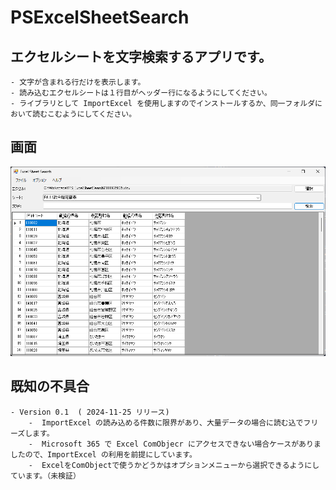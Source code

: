 # PSExcelSheetSearch

## エクセルシートを文字検索するアプリです。
	- 文字が含まれる行だけを表示します。
	- 読み込むエクセルシートは１行目がヘッダー行になるようにしてください。
	- ライブラリとして ImportExcel を使用しますのでインストールするか、同一フォルダにおいて読むこむようにしてください。

## 画面

![image](./ui_image.png)

## 既知の不具合
	- Version 0.1  ( 2024-11-25 リリース)
		-  ImportExcel の読み込める件数に限界があり、大量データの場合に読む込でフリーズします。
		-  Microsoft 365 で Excel ComObjecr にアクセスできない場合ケースがありましたので、ImportExcel の利用を前提にしています。
		-  ExcelをComObjectで使うかどうかはオプションメニューから選択できるようにしています。（未検証）
